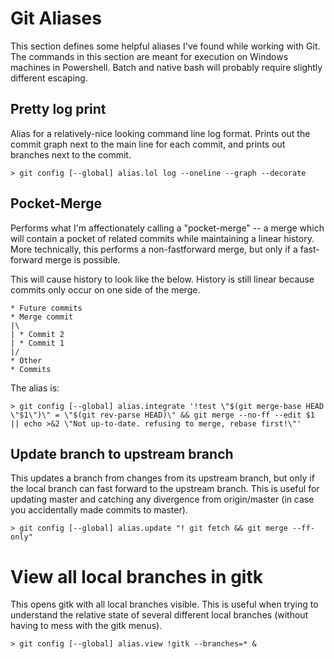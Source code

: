 # Git Aliases

This section defines some helpful aliases I've found while working with Git. The commands in this section are meant for execution on Windows machines in Powershell. Batch and native bash will probably require slightly different escaping. 

## Pretty log print
Alias for a relatively-nice looking command line log format. Prints out the commit graph next to the main line for each commit, and prints out branches next to the commit. 

```
> git config [--global] alias.lol log --oneline --graph --decorate

```

## Pocket-Merge 
Performs what I'm affectionately calling a "pocket-merge" -- a merge which will contain a pocket of related commits while maintaining a linear history. More technically, this performs a non-fastforward merge, but only if a fast-forward merge is possible. 

This will cause history to look like the below. History is still linear because commits only occur on one side of the merge. 

    * Future commits
    * Merge commit
    |\ 
    | * Commit 2
    | * Commit 1
    |/
    * Other 
    * Commits

The alias is:
```
> git config [--global] alias.integrate '!test \"$(git merge-base HEAD \"$1\")\" = \"$(git rev-parse HEAD)\" && git merge --no-ff --edit $1 || echo >&2 \"Not up-to-date. refusing to merge, rebase first!\"' 
```

## Update branch to upstream branch
This updates a branch from changes from its upstream branch, but only if the local branch can fast forward to the upstream branch. This is useful for updating master and catching any divergence from origin/master (in case you accidentally made commits to master).

```
> git config [--global] alias.update "! git fetch && git merge --ff-only"
```

# View all local branches in gitk
This opens gitk with all local branches visible. This is useful when trying to understand the relative state of several different local branches (without having to mess with the gitk menus).

```
> git config [--global] alias.view !gitk --branches=* &
```

